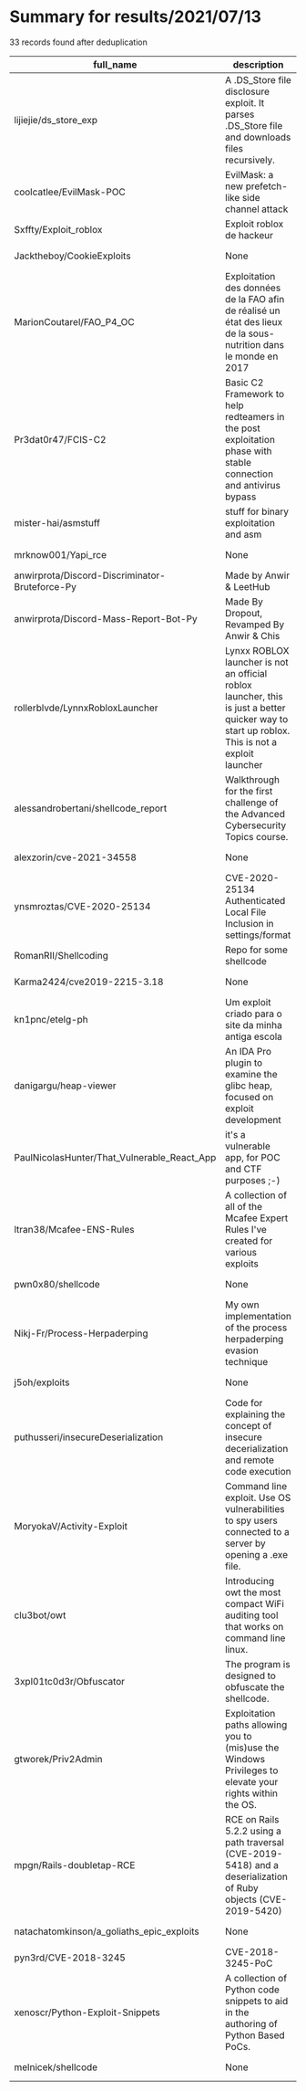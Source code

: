 
# Summary for results/2021/07/13
    
33 records found after deduplication

| full_name | description | html_url | matched_list | matched_count | pushed_at | size | stargazers_count | language | forks_count |
|------------------------------------------------|------------------------------------------------------------------------------------------------------------------------------------------------|-------------------------------------------------------------------|---------------------------|-----------------|---------------------------|--------|--------------------|------------------|---------------|
| lijiejie/ds_store_exp | A .DS_Store file disclosure exploit. It parses .DS_Store file and downloads files recursively. | https://github.com/lijiejie/ds_store_exp | ['exploit'] | 1 | 2021-07-13 10:27:52+00:00 | 7 | 809 | Python | 211 |
| coolcatlee/EvilMask-POC | EvilMask: a new prefetch-like side channel attack | https://github.com/coolcatlee/EvilMask-POC | ['attack poc'] | 1 | 2021-07-13 02:11:17+00:00 | 777 | 0 | C | 0 |
| Sxffty/Exploit_roblox | Exploit roblox de hackeur | https://github.com/Sxffty/Exploit_roblox | ['exploit'] | 1 | 2021-07-13 14:53:33+00:00 | 12107 | 0 | Lua | 0 |
| Jacktheboy/CookieExploits | None | https://github.com/Jacktheboy/CookieExploits | ['exploit'] | 1 | 2021-07-13 13:31:42+00:00 | 1 | 0 | | 0 |
| MarionCoutarel/FAO_P4_OC | Exploitation des données de la FAO afin de réalisé un état des lieux de la sous-nutrition dans le monde en 2017 | https://github.com/MarionCoutarel/FAO_P4_OC | ['exploit'] | 1 | 2021-07-13 12:22:09+00:00 | 9563 | 0 | Jupyter Notebook | 0 |
| Pr3dat0r47/FCIS-C2 | Basic C2 Framework to help redteamers in the post exploitation phase with stable connection and antivirus bypass | https://github.com/Pr3dat0r47/FCIS-C2 | ['exploit'] | 1 | 2021-07-13 09:28:54+00:00 | 25 | 0 | Python | 0 |
| mister-hai/asmstuff | stuff for binary exploitation and asm | https://github.com/mister-hai/asmstuff | ['exploit'] | 1 | 2021-07-13 08:39:21+00:00 | 12 | 0 | | 0 |
| mrknow001/Yapi_rce | None | https://github.com/mrknow001/Yapi_rce | ['rce'] | 1 | 2021-07-13 08:11:44+00:00 | 1 | 1 | | 0 |
| anwirprota/Discord-Discriminator-Bruteforce-Py | Made by Anwir & LeetHub | https://github.com/anwirprota/Discord-Discriminator-Bruteforce-Py | ['exploit'] | 1 | 2021-07-13 16:25:54+00:00 | 3 | 0 | Python | 0 |
| anwirprota/Discord-Mass-Report-Bot-Py | Made By Dropout, Revamped By Anwir & Chis | https://github.com/anwirprota/Discord-Mass-Report-Bot-Py | ['exploit'] | 1 | 2021-07-13 16:26:51+00:00 | 3 | 1 | Python | 0 |
| rollerblvde/LynnxRobloxLauncher | Lynxx ROBLOX launcher is not an official roblox launcher, this is just a better quicker way to start up roblox. This is not a exploit launcher | https://github.com/rollerblvde/LynnxRobloxLauncher | ['exploit'] | 1 | 2021-07-13 18:44:59+00:00 | 2 | 1 | | 0 |
| alessandrobertani/shellcode_report | Walkthrough for the first challenge of the Advanced Cybersecurity Topics course. | https://github.com/alessandrobertani/shellcode_report | ['shellcode'] | 1 | 2021-07-13 07:53:06+00:00 | 110 | 0 | TeX | 0 |
| alexzorin/cve-2021-34558 | None | https://github.com/alexzorin/cve-2021-34558 | ['cve-2'] | 1 | 2021-07-13 06:16:11+00:00 | 258 | 2 | Go | 0 |
| ynsmroztas/CVE-2020-25134 | CVE-2020-25134 Authenticated Local File Inclusion in settings/format | https://github.com/ynsmroztas/CVE-2020-25134 | ['cve-2'] | 1 | 2021-07-13 05:32:35+00:00 | 2 | 0 | | 0 |
| RomanRII/Shellcoding | Repo for some shellcode | https://github.com/RomanRII/Shellcoding | ['shellcode'] | 1 | 2021-07-13 20:05:41+00:00 | 17 | 1 | C++ | 0 |
| Karma2424/cve2019-2215-3.18 | None | https://github.com/Karma2424/cve2019-2215-3.18 | ['cve-2'] | 1 | 2021-07-13 03:36:58+00:00 | 549 | 1 | C | 0 |
| kn1pnc/etelg-ph | Um exploit criado para o site da minha antiga escola | https://github.com/kn1pnc/etelg-ph | ['exploit'] | 1 | 2021-07-13 16:00:46+00:00 | 7 | 0 | Ruby | 0 |
| danigargu/heap-viewer | An IDA Pro plugin to examine the glibc heap, focused on exploit development | https://github.com/danigargu/heap-viewer | ['exploit'] | 1 | 2021-07-13 11:47:17+00:00 | 184 | 593 | Python | 74 |
| PaulNicolasHunter/That_Vulnerable_React_App | it's a vulnerable app, for POC and CTF purposes ;-) | https://github.com/PaulNicolasHunter/That_Vulnerable_React_App | ['vulnerability poc'] | 1 | 2021-07-13 09:14:31+00:00 | 505 | 0 | JavaScript | 0 |
| ltran38/Mcafee-ENS-Rules | A collection of all of the Mcafee Expert Rules I've created for various exploits | https://github.com/ltran38/Mcafee-ENS-Rules | ['exploit'] | 1 | 2021-07-13 19:47:31+00:00 | 2 | 0 | Tcl | 0 |
| pwn0x80/shellcode | None | https://github.com/pwn0x80/shellcode | ['shellcode'] | 1 | 2021-07-13 07:30:34+00:00 | 9 | 0 | Assembly | 0 |
| Nikj-Fr/Process-Herpaderping | My own implementation of the process herpaderping evasion technique | https://github.com/Nikj-Fr/Process-Herpaderping | ['exploit'] | 1 | 2021-07-13 16:41:38+00:00 | 1135 | 0 | C++ | 0 |
| j5oh/exploits | None | https://github.com/j5oh/exploits | ['exploit'] | 1 | 2021-07-13 19:44:49+00:00 | 6 | 0 | Python | 0 |
| puthusseri/insecureDeserialization | Code for explaining the concept of insecure decerialization and remote code execution | https://github.com/puthusseri/insecureDeserialization | ['remote code execution'] | 1 | 2021-07-13 11:23:23+00:00 | 3 | 1 | HTML | 0 |
| MoryokaV/Activity-Exploit | Command line exploit. Use OS vulnerabilities to spy users connected to a server by opening a .exe file. | https://github.com/MoryokaV/Activity-Exploit | ['exploit'] | 1 | 2021-07-13 14:51:58+00:00 | 73 | 0 | Python | 0 |
| clu3bot/owt | Introducing owt the most compact WiFi auditing tool that works on command line linux. | https://github.com/clu3bot/owt | ['shellcode'] | 1 | 2021-07-13 14:12:42+00:00 | 1760 | 248 | Shell | 28 |
| 3xpl01tc0d3r/Obfuscator | The program is designed to obfuscate the shellcode. | https://github.com/3xpl01tc0d3r/Obfuscator | ['shellcode'] | 1 | 2021-07-13 15:18:27+00:00 | 24 | 139 | C# | 31 |
| gtworek/Priv2Admin | Exploitation paths allowing you to (mis)use the Windows Privileges to elevate your rights within the OS. | https://github.com/gtworek/Priv2Admin | ['exploit'] | 1 | 2021-07-13 06:30:01+00:00 | 147 | 551 | | 102 |
| mpgn/Rails-doubletap-RCE | RCE on Rails 5.2.2 using a path traversal (CVE-2019-5418) and a deserialization of Ruby objects (CVE-2019-5420) | https://github.com/mpgn/Rails-doubletap-RCE | ['cve-2', 'rce'] | 2 | 2021-07-13 02:31:06+00:00 | 61 | 114 | Ruby | 28 |
| natachatomkinson/a_goliaths_epic_exploits | None | https://github.com/natachatomkinson/a_goliaths_epic_exploits | ['exploit'] | 1 | 2021-07-13 10:28:12+00:00 | 232 | 1 | Ruby | 0 |
| pyn3rd/CVE-2018-3245 | CVE-2018-3245-PoC | https://github.com/pyn3rd/CVE-2018-3245 | ['cve poc', 'cve-2'] | 2 | 2021-07-13 02:29:19+00:00 | 6430 | 156 | Python | 63 |
| xenoscr/Python-Exploit-Snippets | A collection of Python code snippets to aid in the authoring of Python Based PoCs. | https://github.com/xenoscr/Python-Exploit-Snippets | ['exploit'] | 1 | 2021-07-13 02:45:10+00:00 | 30 | 2 | Python | 3 |
| melnicek/shellcode | None | https://github.com/melnicek/shellcode | ['shellcode'] | 1 | 2021-07-13 23:29:19+00:00 | 10 | 0 | Assembly | 0 |
